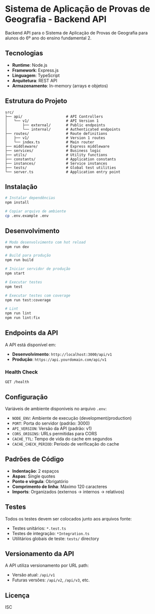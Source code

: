 # Sistema de Aplicação de Provas de Geografia - Backend API

Backend API para o Sistema de Aplicação de Provas de Geografia para alunos do 6º ano do ensino fundamental 2.

## Tecnologias

- **Runtime**: Node.js
- **Framework**: Express.js
- **Linguagem**: TypeScript
- **Arquitetura**: REST API
- **Armazenamento**: In-memory (arrays e objetos)

## Estrutura do Projeto

```
src/
├── api/                    # API Controllers
│   └── v1/                 # API Version 1
│       ├── external/       # Public endpoints
│       └── internal/       # Authenticated endpoints
├── routes/                 # Route definitions
│   ├── v1/                 # Version 1 routes
│   └── index.ts            # Main router
├── middleware/             # Express middleware
├── services/               # Business logic
├── utils/                  # Utility functions
├── constants/              # Application constants
├── instances/              # Service instances
├── tests/                  # Global test utilities
└── server.ts               # Application entry point
```

## Instalação

```bash
# Instalar dependências
npm install

# Copiar arquivo de ambiente
cp .env.example .env
```

## Desenvolvimento

```bash
# Modo desenvolvimento com hot reload
npm run dev

# Build para produção
npm run build

# Iniciar servidor de produção
npm start

# Executar testes
npm test

# Executar testes com coverage
npm run test:coverage

# Lint
npm run lint
npm run lint:fix
```

## Endpoints da API

A API está disponível em:
- **Desenvolvimento**: `http://localhost:3000/api/v1`
- **Produção**: `https://api.yourdomain.com/api/v1`

### Health Check
```
GET /health
```

## Configuração

Variáveis de ambiente disponíveis no arquivo `.env`:

- `NODE_ENV`: Ambiente de execução (development/production)
- `PORT`: Porta do servidor (padrão: 3000)
- `API_VERSION`: Versão da API (padrão: v1)
- `CORS_ORIGINS`: URLs permitidas para CORS
- `CACHE_TTL`: Tempo de vida do cache em segundos
- `CACHE_CHECK_PERIOD`: Período de verificação do cache

## Padrões de Código

- **Indentação**: 2 espaços
- **Aspas**: Single quotes
- **Ponto e vírgula**: Obrigatório
- **Comprimento de linha**: Máximo 120 caracteres
- **Imports**: Organizados (externos → internos → relativos)

## Testes

Todos os testes devem ser colocados junto aos arquivos fonte:
- Testes unitários: `*.test.ts`
- Testes de integração: `*Integration.ts`
- Utilitários globais de teste: `tests/` directory

## Versionamento da API

A API utiliza versionamento por URL path:
- Versão atual: `/api/v1`
- Futuras versões: `/api/v2`, `/api/v3`, etc.

## Licença

ISC
